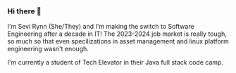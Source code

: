 ### Hi there 👋

I'm Sevi Rynn (She/They) and I'm making the switch to Software Engineering after a decade in IT! The 2023-2024 job market is really tough, so much so that even specilizations in asset management and linux platform engineering wasn't enough. 

I'm currently a student of Tech Elevator in their Java full stack code camp.

<!--
**sevirynn/sevirynn** is a ✨ _special_ ✨ repository because its `README.md` (this file) appears on your GitHub profile.

Here are some ideas to get you started:

- 🔭 I’m currently working on ...
- 🌱 I’m currently learning ...
- 👯 I’m looking to collaborate on ...
- 🤔 I’m looking for help with ...
- 💬 Ask me about ...
- 📫 How to reach me: ...
- 😄 Pronouns: ...
- ⚡ Fun fact: ...
-->
